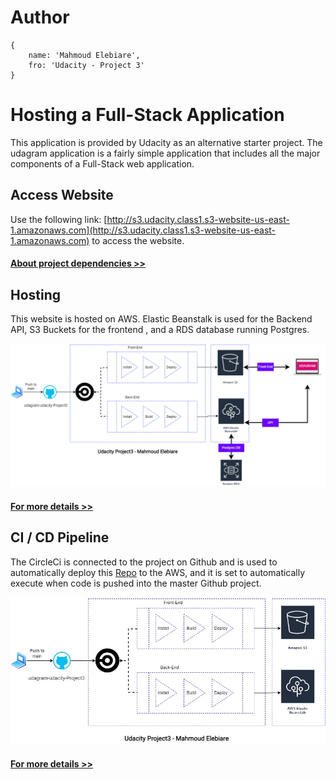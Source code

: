 # Author 
```
{
    name: 'Mahmoud Elebiare',
    fro: 'Udacity - Project 3'
}
```
# Hosting a Full-Stack Application

This application is provided by Udacity as an alternative starter project. The udagram application is a fairly simple application that includes all the major components of a Full-Stack web application.

## Access Website

Use the following link:  [http://s3.udacity.class1.s3-website-us-east-1.amazonaws.com](http://s3.udacity.class1.s3-website-us-east-1.amazonaws.com) to access the website.

#### [About project dependencies >> ](docs/dependencies.md)


 



## Hosting

This website is hosted on AWS. Elastic Beanstalk is used for the Backend API,  S3 Buckets for the frontend , and a RDS database running Postgres.

![Image](docs/images/System-Architecture.png)
#### [For more details >> ](docs/Infrastructure.md)




## CI / CD Pipeline

 The CircleCi is connected to the project on Github and is used to automatically deploy this [Repo](https://github.com/HozayfaElebiare/udagram-udacity-Project3)  to the AWS, and it is set to automatically execute when code is pushed into the master Github project. 

![Image](docs/images/Pipeline-Architecture-Design.jpg)

#### [For more details >> ](docs/Pipeline.md)



